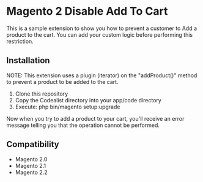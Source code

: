 # Magento 2 Disable Add To Cart
This is a sample extension to show you how to prevent a customer to Add a product to the cart.
You can add your custom logic before performing this restriction.

## Installation

NOTE:  This extension uses a plugin (iterator) on the "addProduct()" method to prevent a product to be added to the cart.

1. Clone this repository
2. Copy the Codealist directory into your app/code directory
3. Execute: php bin/magento setup:upgrade

Now when you try to add a product to your cart, you'll receive an error message telling you that the operation cannot be performed.

## Compatibility
- Magento 2.0
- Magento 2.1
- Magento 2.2